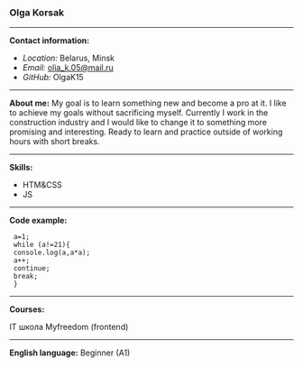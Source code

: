 ### **Olga Korsak** 
---
**Contact information:**
* *Location:* Belarus, Minsk
* *Email:* olia_k.05@mail.ru
*  *GitHub:* OlgaK15
---
**About me:**
My goal is to learn something new and become a pro at it. I like to achieve my goals without sacrificing myself. Currently I work in the construction industry and I would like to change it to something more promising and interesting. Ready to learn and practice outside of working hours  with short breaks.

---
**Skills:**
* HTM&CSS
* JS
---
**Code example:**

     a=1;
     while (a!=21){ 
     console.log(a,a*a);
     a++;
     continue;
     break;
     }

---
**Courses:**

IT школа Myfreedom (frontend)

---
**English language:**
Beginner (A1)